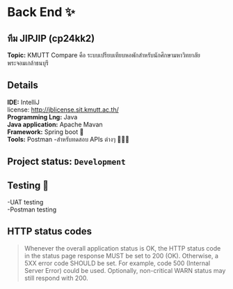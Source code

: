 # Back End ✨
## **ทีม JIPJIP (cp24kk2)** <br/>
**Topic:** KMUTT Compare 
   คือ ระบบเปรียบเทียบหอพักสำหรับนักศึกษามหาวิทยาลัยพระจอมเกล้าธนบุรี <br/>

## Details
**IDE:** IntelliJ <br/>
   license: http://jblicense.sit.kmutt.ac.th/ <br/>
**Programming Lng:** Java <br/>
**Java application:** Apache Mavan <br/>
**Framework:** Spring boot 🍃 <br/>
**Tools:** Postman  -สำหรับทดสอบ APIs ต่างๆ 👩🏻‍🚀

## Project status: ```Development``` <br/>

## Testing 🧪
-UAT testing <br/>
-Postman testing

## HTTP status codes
>Whenever the overall application status is OK, the HTTP status code in the status page response MUST be set to 200 (OK).
Otherwise, a 5XX error code SHOULD be set. For example, code 500 (Internal Server Error) could be used. Optionally, non-critical WARN status may still respond with 200.

